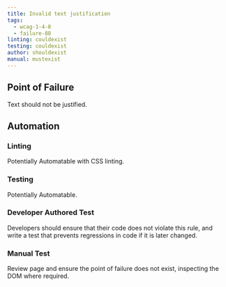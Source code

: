 ```yaml
---
title: Invalid text justification
tags: 
  - wcag-1-4-8
  - failure-88
linting: couldexist
testing: couldexist
author: shouldexist
manual: mustexist
---
```


## Point of Failure

Text should not be justified.

## Automation

### Linting

Potentially Automatable with CSS linting.

### Testing

Potentially Automatable.

### Developer Authored Test

Developers should ensure that their code does not violate this rule, and write a test that prevents regressions in code if it is later changed.

### Manual Test

Review page and ensure the point of failure does not exist, inspecting the DOM where required.

